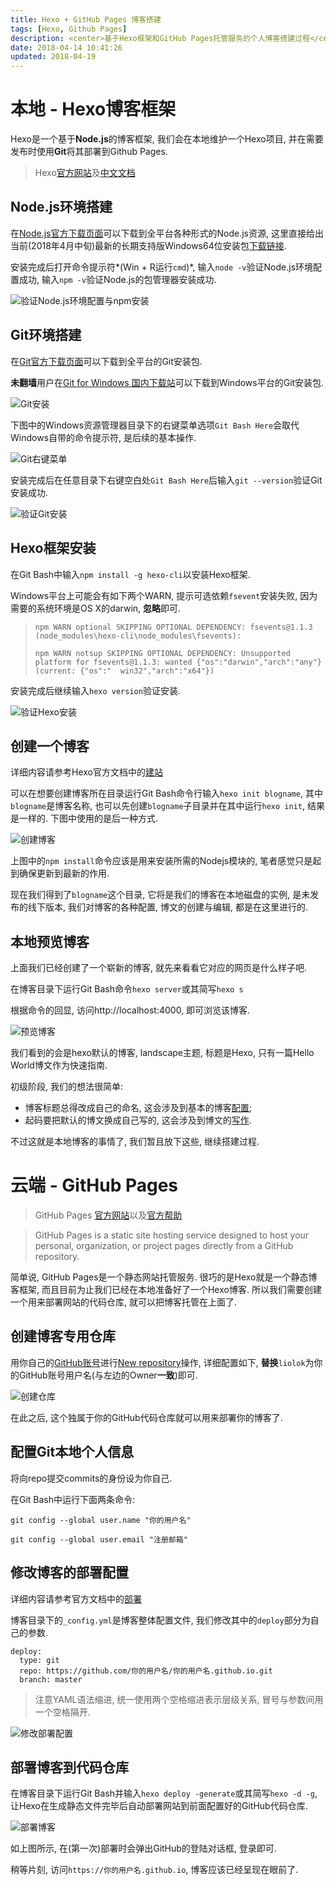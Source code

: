 ```yaml
---
title: Hexo + GitHub Pages 博客搭建
tags: [Hexo, Github Pages]
description: <center>基于Hexo框架和GitHub Pages托管服务的个人博客搭建过程</center>
date: 2018-04-14 10:41:26
updated: 2018-04-19
---
```

# 本地 - Hexo博客框架

Hexo是一个基于**Node.js**的博客框架, 我们会在本地维护一个Hexo项目, 并在需要发布时使用**Git**将其部署到Github Pages.

> Hexo[官方网站](https://hexo.io/zh-cn/)及[中文文档](https://hexo.io/zh-cn/docs/)

## Node.js环境搭建

在[Node.js官方下载页面](https://nodejs.org/en/download/)可以下载到全平台各种形式的Node.js资源, 这里直接给出当前(2018年4月中旬)最新的长期支持版Windows64位安装包[下载链接](https://nodejs.org/dist/v8.11.1/node-v8.11.1-x64.msi).

安装完成后打开命令提示符*(Win + R运行`cmd`)*, 输入`node -v`验证Node.js环境配置成功, 输入`npm -v`验证Node.js的包管理器安装成功.

![验证Node.js环境配置与npm安装](验证Node.js环境配置与npm安装.png "验证Node.js及npm安装")

## Git环境搭建

在[Git官方下载页面](https://git-scm.com/downloads)可以下载到全平台的Git安装包.

**未翻墙**用户在[Git for Windows 国内下载站](https://github.com/waylau/git-for-win)可以下载到Windows平台的Git安装包.

![Git安装](Git安装.png "Git安装")

下图中的Windows资源管理器目录下的右键菜单选项`Git Bash Here`会取代Windows自带的命令提示符, 是后续的基本操作.

![Git右键菜单](Git右键菜单.png "Git右键菜单")

安装完成后在任意目录下右键空白处`Git Bash Here`后输入`git --version`验证Git安装成功.

![验证Git安装](验证Git安装.png "验证Git安装")

## Hexo框架安装

在Git Bash中输入`npm install -g hexo-cli`以安装Hexo框架.

Windows平台上可能会有如下两个WARN, 提示可选依赖`fsevent`安装失败, 因为需要的系统环境是OS X的darwin, **忽略**即可.

> `npm WARN optional SKIPPING OPTIONAL DEPENDENCY: fsevents@1.1.3 (node_modules\hexo-cli\node_modules\fsevents):`
>
> `npm WARN notsup SKIPPING OPTIONAL DEPENDENCY: Unsupported platform for fsevents@1.1.3: wanted {"os":"darwin","arch":"any"} (current: {"os":"  win32","arch":"x64"})`

安装完成后继续输入`hexo version`验证安装.

![验证Hexo安装](验证Hexo安装.png "验证Hexo安装")

## 创建一个博客

详细内容请参考Hexo官方文档中的[建站](https://hexo.io/zh-cn/docs/setup.html)

可以在想要创建博客所在目录运行Git Bash命令行输入`hexo init blogname`, 其中`blogname`是博客名称, 也可以先创建`blogname`子目录并在其中运行`hexo init`, 结果是一样的. 下图中使用的是后一种方式.

![创建博客](创建博客.png "创建博客")

上图中的`npm install`命令应该是用来安装所需的Nodejs模块的, 笔者感觉只是起到确保更新到最新的作用.

现在我们得到了`blogname`这个目录, 它将是我们的博客在本地磁盘的实例, 是未发布的线下版本, 我们对博客的各种配置, 博文的创建与编辑, 都是在这里进行的.

## 本地预览博客

上面我们已经创建了一个崭新的博客, 就先来看看它对应的网页是什么样子吧. 

在博客目录下运行Git Bash命令`hexo server`或其简写`hexo s`

根据命令的回显, 访问http://localhost:4000, 即可浏览该博客.

![预览博客](预览博客.png "预览博客")

我们看到的会是hexo默认的博客, landscape主题, 标题是Hexo, 只有一篇Hello World博文作为快速指南.

初级阶段, 我们的想法很简单:

- 博客标题总得改成自己的命名, 这会涉及到基本的博客[配置](https://hexo.io/zh-cn/docs/configuration.html);
- 起码要把默认的博文换成自己写的, 这会涉及到博文的[写作](https://hexo.io/zh-cn/docs/writing.html).

不过这就是本地博客的事情了, 我们暂且放下这些, 继续搭建过程.

# 云端 - GitHub Pages

> GitHub Pages [官方网站](https://pages.github.com)以及[官方帮助](https://help.github.com/categories/github-pages-basics/)
>

> GitHub Pages is a static site hosting service designed to host your personal, organization, or project pages directly from a GitHub repository.

简单说, GitHub Pages是一个静态网站托管服务. 很巧的是Hexo就是一个静态博客框架, 而且目前为止我们已经在本地准备好了一个Hexo博客. 所以我们需要创建一个用来部署网站的代码仓库, 就可以把博客托管在上面了.

## 创建博客专用仓库

用你自己的[GitHub账号](https://github.com/join)进行[New repository](https://github.com/new)操作, 详细配置如下, **替换**`liolok`为你的GitHub账号用户名(与左边的Owner**一致**)即可.

![创建仓库](创建仓库.png "创建仓库")

在此之后, 这个独属于你的GitHub代码仓库就可以用来部署你的博客了.

## 配置Git本地个人信息

将向repo提交commits的身份设为你自己.

在Git Bash中运行下面两条命令:

`git config --global user.name "你的用户名"`

`git config --global user.email "注册邮箱"`

## 修改博客的部署配置

详细内容请参考官方文档中的[部署](https://hexo.io/zh-cn/docs/deployment.html)

博客目录下的`_config.yml`是博客整体配置文件, 我们修改其中的`deploy`部分为自己的参数.

```YML
deploy:
  type: git
  repo: https://github.com/你的用户名/你的用户名.github.io.git
  branch: master
```
> 注意YAML语法缩进, 统一使用两个空格缩进表示层级关系, 冒号与参数间用一个空格隔开.

![修改部署配置](修改部署配置.png "修改部署配置")



## 部署博客到代码仓库

在博客目录下运行Git Bash并输入`hexo deploy -generate`或其简写`hexo -d -g`, 让Hexo在生成静态文件完毕后自动部署网站到前面配置好的GitHub代码仓库.

![部署博客](部署博客.png "部署博客")

如上图所示, 在(第一次)部署时会弹出GitHub的登陆对话框, 登录即可.

稍等片刻, 访问`https://你的用户名.github.io`, 博客应该已经呈现在眼前了.